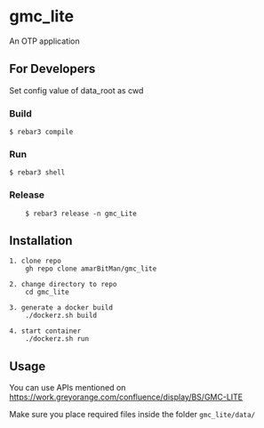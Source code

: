 # gmc_lite

An OTP application

## For Developers 

Set config value of data_root  as cwd 

### Build
    $ rebar3 compile

### Run
    $ rebar3 shell

### Release
        $ rebar3 release -n gmc_Lite   


## Installation
    1. clone repo
        gh repo clone amarBitMan/gmc_lite

    2. change directory to repo
        cd gmc_lite

    3. generate a docker build
        ./dockerz.sh build

    4. start container 
        ./dockerz.sh run

## Usage
You can use APIs mentioned on 
https://work.greyorange.com/confluence/display/BS/GMC-LITE
    
Make sure you place required files inside the folder `gmc_lite/data/`
